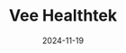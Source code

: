 ---  
layout: startup_page  
title: "Vee Healthtek"  
id: "veehealthtek.com"  
permalink: "/veehealthtekveehealthtek.com11192024/"  
website: "https://www.veehealthtek.com"  
funding_round: "Strategic Growth Investment"  
funding_amount: ""  
investors: "TA Associates"  
about: "Vee Healthtek provides technology-enabled solutions and services for healthcare organizations, enhancing efficiency and promoting customer growth. They offer a comprehensive suite of services including revenue cycle management, health information management, and business intelligence, delivering tangible financial outcomes for clients. Their offerings combine proprietary technology with deep industry expertise."  
markets: "Healthcare, Healthtech, Revenue Cycle Management, Business Intelligence, Claims Adjudication, Outsourcing"  
hq: "San Antonio, Batangas, Philippines"  
founded_year: "2000"  
linkedin: "https://www.linkedin.com/company/vee-healthtek"  
twitter: ""  
instagram: ""  
facebook: ""  
crunchbase: "https://www.crunchbase.com/organization/vee-healthtek"  
pitchbook: "https://pitchbook.com/profiles/company/688603-60"  

date_display: "19-Nov-2024"  
date: "2024-11-19"

# SEO Optimization  
meta_title: "Vee Healthtek - Strategic Growth Investment"  
meta_description: "Vee Healthtek, Vee Healthtek provides technology-enabled solutions and services for healthcare organizations, enhancing efficiency and promoting customer growth. The..."  
meta_keywords: "Vee Healthtek, Healthcare, Healthtech, Revenue Cycle Management, Business Intelligence, Claims Adjudication, Outsourcing, Strategic Growth Investment funding"  
canonical_url: "https://startup.projectstartups.com/veehealthtekveehealthtek.com11192024/"  
---